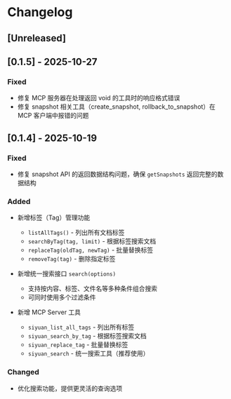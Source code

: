# Changelog

## [Unreleased]

## [0.1.5] - 2025-10-27

### Fixed
- 修复 MCP 服务器在处理返回 void 的工具时的响应格式错误
- 修复 snapshot 相关工具（create_snapshot, rollback_to_snapshot）在 MCP 客户端中报错的问题

## [0.1.4] - 2025-10-19

### Fixed
- 修复 snapshot API 的返回数据结构问题，确保 `getSnapshots` 返回完整的数据结构

### Added
- 新增标签（Tag）管理功能
  - `listAllTags()` - 列出所有文档标签
  - `searchByTag(tag, limit)` - 根据标签搜索文档
  - `replaceTag(oldTag, newTag)` - 批量替换标签
  - `removeTag(tag)` - 删除指定标签

- 新增统一搜索接口 `search(options)`
  - 支持按内容、标签、文件名等多种条件组合搜索
  - 可同时使用多个过滤条件

- 新增 MCP Server 工具
  - `siyuan_list_all_tags` - 列出所有标签
  - `siyuan_search_by_tag` - 根据标签搜索文档
  - `siyuan_replace_tag` - 批量替换标签
  - `siyuan_search` - 统一搜索工具（推荐使用）

### Changed
- 优化搜索功能，提供更灵活的查询选项
